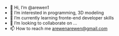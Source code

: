 - 👋 Hi, I’m @arewen1
- 👀 I’m interested in programming, 3D modeling
- 🌱 I’m currently learning fronte-end developer skills
- 💞️ I’m looking to collaborate on ...
- 📫 How to reach me arewenarewen@gmail.com
